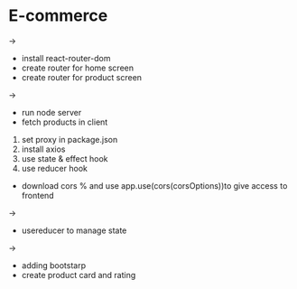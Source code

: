 # E-commerce
->
- install react-router-dom
- create router for home screen
- create router for product screen



->
- run node server
- fetch products in client
1. set proxy in package.json
2. install axios
3. use state & effect hook 
4. use reducer hook
 - download cors % and use app.use(cors(corsOptions))to give access to frontend
 
 
 
 
 ->
 - usereducer to manage state
 
 
 
 ->
  - adding bootstarp
  - create product card and rating
 